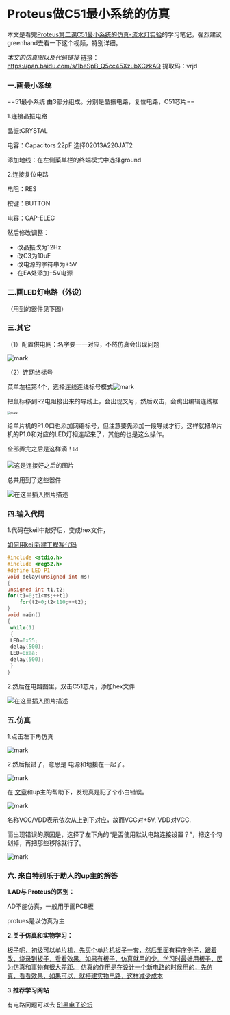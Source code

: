 ﻿# Proteus做C51最小系统的仿真

本文是看完[Proteus第二课C51最小系统的仿真-流水灯实验](https://www.bilibili.com/video/av81129425?from=search&seid=15823771711517571627)的学习笔记，强烈建议greenhand去看一下这个视频，特别详细。

*本文的仿真图以及代码链接*
链接：https://pan.baidu.com/s/1beSpB_Q5cc45XzubXCzkAQ 
提取码：vrjd
### 一.画最小系统

==51最小系统 由3部分组成。分别是晶振电路，复位电路，C51芯片==

1.连接晶振电路

晶振:CRYSTAL

电容：Capacitors 22pF   选择02013A220JAT2

添加地线：在左侧菜单栏的终端模式中选择ground

2.连接复位电路

电阻：RES

按键：BUTTON

电容：CAP-ELEC

然后修改调整：

- 改晶振改为12Hz
- 改C3为10uF
- 改电源的字符串为+5V
- 在EA处添加+5V电源



### 二.画LED灯电路（外设）

（用到的器件见下图）



### 三.其它

（1）配置供电网：名字要一一对应，不然仿真会出现问题

![mark](http://mally.oss-cn-qingdao.aliyuncs.com/PicGo上传的图片/20200415/145538327.png)



（2）连网络标号

菜单左栏第4个，选择连线连线标号模式![mark](http://mally.oss-cn-qingdao.aliyuncs.com/PicGo上传的图片/20200415/150708563.png)

把鼠标移到R2电阻接出来的导线上，会出现叉号，然后双击，会跳出编辑连线框 

<img src="http://mally.oss-cn-qingdao.aliyuncs.com/PicGo上传的图片/20200415/150811927.png" alt="mark" style="zoom:50%;" />

给单片机的P1.0口也添加网络标号，但注意要先添加一段导线才行。这样就把单片机的P1.0和对应的LED灯相连起来了，其他的也是这么操作。



全部弄完之后是这样滴！:ballot_box_with_check:

![这是连接好之后的图片](https://img-blog.csdnimg.cn/20200208125212682.png?x-oss-process=image/watermark,type_ZmFuZ3poZW5naGVpdGk,shadow_10,text_aHR0cHM6Ly9ibG9nLmNzZG4ubmV0L3FxXzQzMjM1NTQw,size_16,color_FFFFFF,t_70)

总共用到了这些器件

![在这里插入图片描述](https://img-blog.csdnimg.cn/20200208130008145.png)

### 四.输入代码

1.代码在keil中敲好后，变成hex文件，

[如何用keil新建工程写代码](https://jingyan.baidu.com/article/a948d6511538fd0a2dcd2ee4.html)

```c
#include <stdio.h>
#include <reg52.h>
#define	LED P1
void delay(unsigned int ms)
{
unsigned int t1,t2;
for(t1=0;t1<ms;++t1)
	for(t2=0;t2<110;++t2);
}
void main()
{
 while(1)
 {
 LED=0x55;
 delay(500);
 LED=0xaa;
 delay(500);
 }
}
```

2.然后在电路图里，双击C51芯片，添加hex文件

![在这里插入图片描述](https://img-blog.csdnimg.cn/20200208131214600.png?x-oss-process=image/watermark,type_ZmFuZ3poZW5naGVpdGk,shadow_10,text_aHR0cHM6Ly9ibG9nLmNzZG4ubmV0L3FxXzQzMjM1NTQw,size_16,color_FFFFFF,t_70)



### 五.仿真

1.点击左下角仿真

![mark](http://mally.oss-cn-qingdao.aliyuncs.com/PicGo上传的图片/20200415/161735134.png)



2.然后报错了，意思是 电源和地接在一起了。

![mark](http://mally.oss-cn-qingdao.aliyuncs.com/PicGo上传的图片/20200415/161918197.png)

在 [文章](https://www.cnblogs.com/cricketx/p/12008002.html)和up主的帮助下，发现真是犯了个小白错误。

![mark](http://mally.oss-cn-qingdao.aliyuncs.com/PicGo上传的图片/20200415/162245239.png)

名称VCC/VDD表示依次从上到下对应，故而VCC对+5V, VDD对VCC.

而出现错误的原因是，选择了左下角的“是否使用默认电路连接设置？”，把这个勾划掉，再把那些移除就行了。

![mark](http://mally.oss-cn-qingdao.aliyuncs.com/PicGo上传的图片/20200415/162734876.png)

### 六. 来自特别乐于助人的up主的解答

**1.AD与 Proteus的区别：**

AD不能仿真，一般用于画PCB板

protues是以仿真为主

**2.关于仿真和实物学习：**

<u>板子呢，初级可以单片机，先买个单片机板子一套，然后里面有程序例子，跟着改，烧录到板子，看看效果。如果有板子，仿真就用的少。学习时最好用板子，因为仿真和事物有很大差距。</u>
<u>仿真的作用是在设计一个新电路的时候用的，先仿真，看看效果，如果可以，就搭建实物电路，这样减少成本</u>



**3.推荐学习网站**

有电路问题可以去 [51黑电子论坛](http://www.51hei.com/bbs/)
